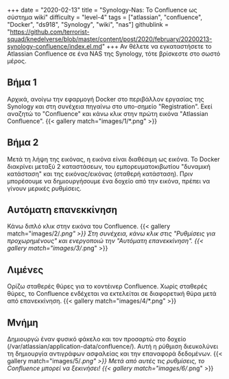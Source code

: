 +++
date = "2020-02-13"
title = "Synology-Nas: Το Confluence ως σύστημα wiki"
difficulty = "level-4"
tags = ["atlassian", "confluence", "Docker", "ds918", "Synology", "wiki", "nas"]
githublink = "https://github.com/terrorist-squad/knedelverse/blob/master/content/post/2020/february/20200213-synology-confluence/index.el.md"
+++
Αν θέλετε να εγκαταστήσετε το Atlassian Confluence σε ένα NAS της Synology, τότε βρίσκεστε στο σωστό μέρος.
## Βήμα 1
Αρχικά, ανοίγω την εφαρμογή Docker στο περιβάλλον εργασίας της Synology και στη συνέχεια πηγαίνω στο υπο-σημείο "Registration". Εκεί αναζητώ το "Confluence" και κάνω κλικ στην πρώτη εικόνα "Atlassian Confluence".
{{< gallery match="images/1/*.png" >}}

## Βήμα 2
Μετά τη λήψη της εικόνας, η εικόνα είναι διαθέσιμη ως εικόνα. Το Docker διακρίνει μεταξύ 2 καταστάσεων, του εμπορευματοκιβωτίου "δυναμική κατάσταση" και της εικόνας/εικόνας (σταθερή κατάσταση). Πριν μπορέσουμε να δημιουργήσουμε ένα δοχείο από την εικόνα, πρέπει να γίνουν μερικές ρυθμίσεις.
## Αυτόματη επανεκκίνηση
Κάνω διπλό κλικ στην εικόνα του Confluence.
{{< gallery match="images/2/*.png" >}}
Στη συνέχεια, κάνω κλικ στις "Ρυθμίσεις για προχωρημένους" και ενεργοποιώ την "Αυτόματη επανεκκίνηση".
{{< gallery match="images/3/*.png" >}}

## Λιμένες
Ορίζω σταθερές θύρες για το κοντέινερ Confluence. Χωρίς σταθερές θύρες, το Confluence ενδέχεται να εκτελείται σε διαφορετική θύρα μετά από επανεκκίνηση.
{{< gallery match="images/4/*.png" >}}

## Μνήμη
Δημιουργώ έναν φυσικό φάκελο και τον προσαρτώ στο δοχείο (/var/atlassian/application-data/confluence/). Αυτή η ρύθμιση διευκολύνει τη δημιουργία αντιγράφων ασφαλείας και την επαναφορά δεδομένων.
{{< gallery match="images/5/*.png" >}}
Μετά από αυτές τις ρυθμίσεις, το Confluence μπορεί να ξεκινήσει!
{{< gallery match="images/6/*.png" >}}